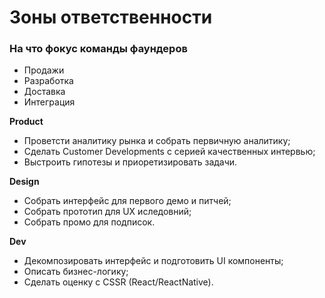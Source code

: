 # Зоны ответственности

### На что фокус команды фаундеров

* Продажи
* Разработка
* Доставка
* Интеграция

**Product**

* Проветсти аналитику рынка и собрать первичную аналитику; 
* Сделать Customer Developments с серией качественных интервью; 
* Выстроить гипотезы и приоретизировать задачи.

**Design**

* Собрать интерфейс для первого демо и питчей;
* Собрать прототип для UX иследовний;
* Собрать промо для подписок.

**Dev**

* Декомпозировать интерфейс и подготовить UI компоненты;
* Описать бизнес-логику;
* Сделать оценку с CSSR \(React/ReactNative\).

